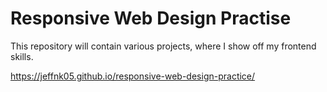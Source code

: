 # Responsive Web Design Practise

This repository will contain various projects, where I show off my frontend skills.

https://jeffnk05.github.io/responsive-web-design-practice/
